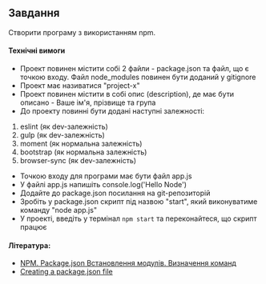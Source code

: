 ## Завдання

Створити програму з використанням npm.

#### Технічні вимоги
- Проект повинен містити собі 2 файли - package.json та файл, що є точкою входу. Файл node_modules повинен бути доданий у gitignore
- Проект має називатися "project-x"
- Проект повинен містити в собі опис (description), де має бути описано - Ваше ім'я, прізвище та група
- До проекту повинні бути додані наступні залежності:
1. eslint (як dev-залежність)
2. gulp (як dev-залежність)
3. moment (як нормальна залежність)
4. bootstrap (як нормальна залежність)
5. browser-sync (як dev-залежність)
- Точкою входу для програми має бути файл app.js
- У файлі app.js напишіть console.log('Hello Node')
- Додайте до package.json посилання на git-репозиторій
- Зробіть у package.json скрипт під назвою "start", який виконуватиме команду "node app.js"
- У проекті, введіть у термінал `npm start` та переконайтеся, що скрипт працює

#### Література:
- [NPM. Package.json Встановлення модулів. Визначення команд](https://metanit.com/web/nodejs/2.4.php)
- [Creating a package.json file](https://docs.npmjs.com/creating-a-package-json-file)
